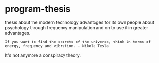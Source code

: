 # program-thesis
thesis about the modern technology advantages for its own people about psychology through
frequency manipulation and on to use it in greater advantages.

`If you want to find the secrets of the universe, think in terms of energy, frequency and vibration. - Nikola Tesla`

It's not anymore a conspiracy theory.
